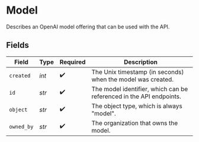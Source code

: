# Model

Describes an OpenAI model offering that can be used with the API.


## Fields

| Field                                                               | Type                                                                | Required                                                            | Description                                                         |
| ------------------------------------------------------------------- | ------------------------------------------------------------------- | ------------------------------------------------------------------- | ------------------------------------------------------------------- |
| `created`                                                           | *int*                                                               | :heavy_check_mark:                                                  | The Unix timestamp (in seconds) when the model was created.         |
| `id`                                                                | *str*                                                               | :heavy_check_mark:                                                  | The model identifier, which can be referenced in the API endpoints. |
| `object`                                                            | *str*                                                               | :heavy_check_mark:                                                  | The object type, which is always "model".                           |
| `owned_by`                                                          | *str*                                                               | :heavy_check_mark:                                                  | The organization that owns the model.                               |
